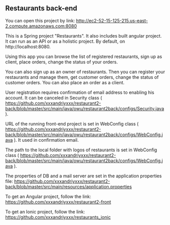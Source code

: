 ## Restaurants back-end
You can open this project by link: http://ec2-52-15-125-215.us-east-2.compute.amazonaws.com:8080

This is a Spring project "Restaurants". It also includes built angular project.
It can run as an API or as a holistic project. By default, on http://localhost:8080.

Using this app you can browse the list of registered restaurants, sign up as client, place orders, change the status of your orders.

You can also sign up as an owner of restaurants. Then you can register your restaurants and manage them, get customer orders, change the status of customer orders. You can also place an order as a client.

User registration requires confirmation of email address to enabling his account. It can be canceled in Security class ( https://github.com/xxxandriyxxx/restaurant2-back/blob/master/src/main/java/owu/restaurant2back/configs/Security.java ).

URL of the running front-end project is set in WebConfig class ( https://github.com/xxxandriyxxx/restaurant2-back/blob/master/src/main/java/owu/restaurant2back/configs/WebConfig.java ). It used in confirmation email.

The path to the local folder with logos of restaurants is set in WebConfig class ( https://github.com/xxxandriyxxx/restaurant2-back/blob/master/src/main/java/owu/restaurant2back/configs/WebConfig.java ).

The properties of DB and a mail server are set in the application properties file: https://github.com/xxxandriyxxx/restaurant2-back/blob/master/src/main/resources/application.properties

To get an Angular project, follow the link: https://github.com/xxxandriyxxx/restaurant2-front

To get an Ionic project, follow the link: https://github.com/xxxandriyxxx/restaurants_ionic
